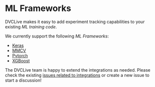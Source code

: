 # ML Frameworks

DVCLive makes it easy to add experiment tracking capabilities to your existing
_ML training code_.

We currently support the following _ML Frameworks_:

- [Keras](/docs/dvclive/ml-frameworks/keras)
- [MMCV](/docs/dvclive/ml-frameworks/mmcv)
- [Pytorch](/docs/dvclive/ml-frameworks/pytorch)
- [XGBoost](/docs/dvclive/ml-frameworks/xgboost)

The DVCLive team is happy to extend the integrations as needed. Please check the
existing
[issues related to integrations](https://github.com/iterative/dvclive/issues?q=is%3Aissue+is%3Aopen+label%3Aintegrations)
or create a new issue to start a discussion!
